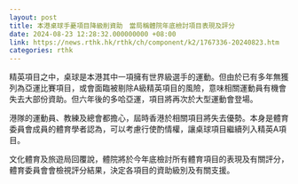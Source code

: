 ```yaml
---
layout: post
title: 本港桌球手憂項目降級削資助　當局稱體院年底檢討項目表現及評分
date: 2024-08-23 12:28:32.000000000 +08:00
link: https://news.rthk.hk/rthk/ch/component/k2/1767336-20240823.htm
categories: rthk
---
```


精英項目之中，桌球是本港其中一項擁有世界級選手的運動。但由於已有多年無獲列為亞運比賽項目，或會面臨被剔除A級精英項目的風險，意味相關運動員有機會失去大部份資助。但六年後的多哈亞運，項目將再次於大型運動會登場。

港隊的運動員、教練及總會都擔心，屆時香港於相關項目將失去優勢。本身是體育委員會成員的體育學者認為，可以考慮行使酌情權，讓桌球項目繼續列入精英A項目。

文化體育及旅遊局回覆說，體院將於今年底檢討所有體育項目的表現及有關評分，體育委員會會檢視評分結果，決定各項目的資助級別及有關支援。
